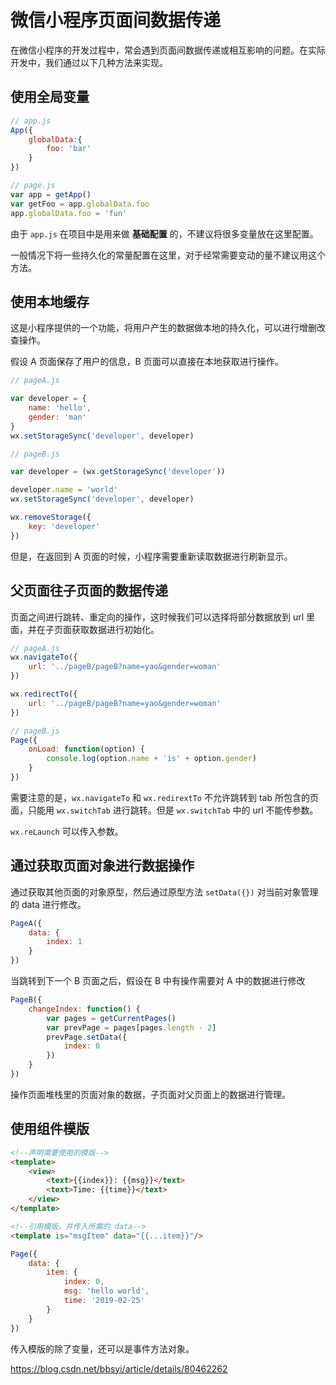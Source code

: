 # 微信小程序页面间数据传递

在微信小程序的开发过程中，常会遇到页面间数据传递或相互影响的问题。在实际开发中，我们通过以下几种方法来实现。

## 使用全局变量

```js
// app.js
App({
    globalData:{
        foo: 'bar'
    }
})
```

```js
// page.js
var app = getApp()
var getFoo = app.globalData.foo
app.globalData.foo = 'fun'
````

由于 `app.js` 在项目中是用来做 **基础配置** 的，不建议将很多变量放在这里配置。

一般情况下将一些持久化的常量配置在这里，对于经常需要变动的量不建议用这个方法。


## 使用本地缓存

这是小程序提供的一个功能，将用户产生的数据做本地的持久化，可以进行增删改查操作。

假设 A 页面保存了用户的信息，B 页面可以直接在本地获取进行操作。

```js
// pageA.js

var developer = {
    name: 'hello',
    gender: 'man'
}
wx.setStorageSync('developer', developer)
```

```js
// pageB.js

var developer = (wx.getStorageSync('developer'))

developer.name = 'world'
wx.setStorageSync('developer', developer)

wx.removeStorage({
    key: 'developer'
})
```

但是，在返回到 A 页面的时候，小程序需要重新读取数据进行刷新显示。

## 父页面往子页面的数据传递

页面之间进行跳转、重定向的操作，这时候我们可以选择将部分数据放到 url 里面，并在子页面获取数据进行初始化。

```js
// pageA.js
wx.navigateTo({
    url: '../pageB/pageB?name=yao&gender=woman'
})

wx.redirectTo({
    url: '../pageB/pageB?name=yao&gender=woman'
})
```

```js
// pageB.js
Page({
    onLoad: function(option) {
        console.log(option.name + 'is' + option.gender)
    }
})
```

需要注意的是，`wx.navigateTo` 和 `wx.redirextTo` 不允许跳转到 tab 所包含的页面，只能用 `wx.switchTab` 进行跳转。但是 `wx.switchTab` 中的 url 不能传参数。

`wx.reLaunch` 可以传入参数。


## 通过获取页面对象进行数据操作

通过获取其他页面的对象原型，然后通过原型方法 `setData({})` 对当前对象管理的 data 进行修改。

```js
PageA({
    data: {
        index: 1
    }
})
```
当跳转到下一个 B 页面之后，假设在 B 中有操作需要对 A 中的数据进行修改

```js
PageB({
    changeIndex: function() {
        var pages = getCurrentPages()
        var prevPage = pages[pages.length - 2]
        prevPage.setData({
            index: 0
        })
    }
})
```
操作页面堆栈里的页面对象的数据，子页面对父页面上的数据进行管理。

## 使用组件模版

```html
<!--声明需要使用的模版-->
<template>
    <view>
        <text>{{index}}: {{msg}}</text>
        <text>Time: {{time}}</text>
    </view>
</template>
```

```html
<!--引用模版，并传入所需的 data-->
<template is="msgItem" data="{{...item}}"/>
```

```js
Page({
    data: {
        item: {
            index: 0,
            msg: 'hello world',
            time: '2019-02-25'
        }
    }
})
```

传入模版的除了变量，还可以是事件方法对象。

https://blog.csdn.net/bbsyi/article/details/80462262

